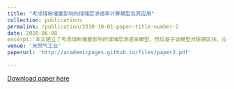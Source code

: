 ```yaml
---
title: "考虑煤粉堵塞影响的煤储层渗透率计算模型及其应用"
collection: publications
permalink: /publication/2010-10-01-paper-title-number-2
date: 2020-06-08
excerpt:'本文建立了考虑煤粉堵塞影响的煤储层渗透率模型，然后基于该模型对保德区块、沁水盆地、柳林区块、韩城区块、黄陇煤田共15组煤样的室内煤样速敏实验数据进行了拟合，求得各煤样的渗透率模型; 在此基础上，将建立的煤储层渗透率模型引入到前期编制的煤层气井动态分析软件中，并进行了2口煤层气井的生产历史拟合 ;以其中一口煤层气井(W1井)的拟合参数为基准，研究了煤粉堵塞参数对煤储层渗透率及煤层气井生产动态的影响。'
venue: '天然气工业'
paperurl: 'http://academicpages.github.io/files/paper2.pdf'

---
```


[Download paper here](http://academicpages.github.io/files/paper2.pdf)
